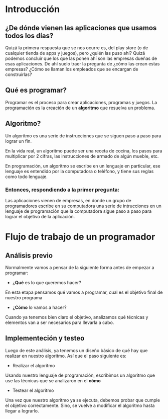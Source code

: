 # Introducción

## ¿De dónde vienen las aplicaciones que usamos todos los días?
Quizá la primera respuesta que se nos ocurre es, del play store (o de cualquier tienda de apps y juegos), pero ¿quién las puso ahí? Quizá podemos concluir que los que las ponen ahí son las empresas dueñas de esas aplicaciones. De ahí suelo traer la pregunta de ¿cómo las crean estas empresas? ¿Cómo se llaman los empleados que se encargan de construirlas?
## Qué es programar?
Programar es el proceso para crear aplicaciones, programas y juegos. La programación es la creación de un **algoritmo** que resuelva un problema.

## Algoritmo?
Un algoritmo es una serie de instrucciones que se siguen paso a paso para lograr un fin.

En la vida real, un algoritmo puede ser una receta de cocina, los pasos para multiplicar por 2 cifras, las instrucciones de armado de algún mueble, etc.

En programación, un algoritmo se escribe en un lenguaje en particular, ese lenguaje es entendido por la computadora o teléfono, y tiene sus reglas como todo lenguaje.

### Entonces, respondiendo a la primer pregunta:
Las aplicaciones vienen de empresas, en donde un grupo de programadores escribe en su computadora una serie de intrucciones en un lenguaje de programación que la computadora sigue paso a paso para lograr el objetivo de la aplicación.

# Flujo de trabajo de un programador

## Análisis previo
Normalmente vamos a pensar de la siguiente forma antes de empezar a programar:

* ¿**Qué** es lo que queremos hacer? 

En esta etapa pensamos qué vamos a programar, cual es el objetivo final de nuestro programa
* ¿**Cómo** lo vamos a hacer?

Cuando ya tenemos bien claro el objetivo, analizamos qué técnicas y elementos van a ser necesarios para llevarla a cabo. 

## Implementeción y testeo
Luego de este análisis, ya tenemos un diseño básico de qué hay que realizar en nuestro algoritmo. Así que el paso siguiente es:

* Realizar el algoritmo

Usando nuestro lenguaje de programación, escribimos un algoritmo que use las técnicas que se analizaron en el **cómo**

* Testear el algoritmo

Una vez que nuestro algoritmo ya se ejecuta, debemos probar que cumple el objetivo correctamente. Sino, se vuelve a modificar el algoritmo hasta llegar a lograrlo.